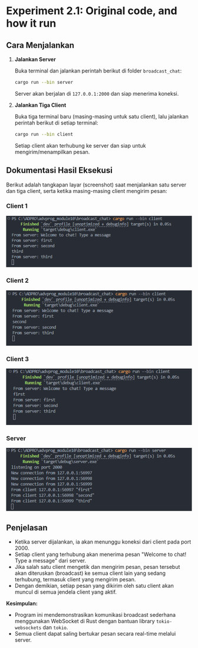# Experiment 2.1: Original code, and how it run

## Cara Menjalankan

1. **Jalankan Server**
   
   Buka terminal dan jalankan perintah berikut di folder `broadcast_chat`:
   
   ```bash
   cargo run --bin server
   ```
   Server akan berjalan di `127.0.0.1:2000` dan siap menerima koneksi.

2. **Jalankan Tiga Client**
   
   Buka tiga terminal baru (masing-masing untuk satu client), lalu jalankan perintah berikut di setiap terminal:
   
   ```bash
   cargo run --bin client
   ```
   Setiap client akan terhubung ke server dan siap untuk mengirim/menampilkan pesan.

## Dokumentasi Hasil Eksekusi

Berikut adalah tangkapan layar (screenshot) saat menjalankan satu server dan tiga client, serta ketika masing-masing client mengirim pesan:

### Client 1
![Client 1](images/Cursor_G4y4S1iyyf.png)

### Client 2
![Client 2](images/Cursor_3WrtjR1hv3.png)

### Client 3
![Client 3](images/Cursor_HLQM2WpMTD.png)

### Server
![Server](images/Cursor_73q4JYL3zg.png)

## Penjelasan

- Ketika server dijalankan, ia akan menunggu koneksi dari client pada port 2000.
- Setiap client yang terhubung akan menerima pesan "Welcome to chat! Type a message" dari server.
- Jika salah satu client mengetik dan mengirim pesan, pesan tersebut akan diteruskan (broadcast) ke semua client lain yang sedang terhubung, termasuk client yang mengirim pesan.
- Dengan demikian, setiap pesan yang dikirim oleh satu client akan muncul di semua jendela client yang aktif.

**Kesimpulan:**
- Program ini mendemonstrasikan komunikasi broadcast sederhana menggunakan WebSocket di Rust dengan bantuan library `tokio-websockets` dan `tokio`.
- Semua client dapat saling bertukar pesan secara real-time melalui server. 